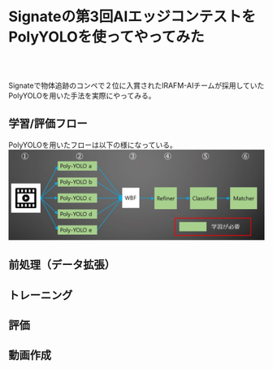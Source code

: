 # Signateの第3回AIエッジコンテストをPolyYOLOを使ってやってみた
<br>
<br>

Signateで物体追跡のコンペで２位に入賞されたIRAFM-AIチームが採用していたPolyYOLOを用いた手法を実際にやってみる。

## 学習/評価フロー
PolyYOLOを用いたフローは以下の様になっている。  
<img src="https://github.com/takatoshi-ii/diveintocode-ml/blob/master/%E5%8D%92%E6%A5%AD%E8%AA%B2%E9%A1%8C/flow.png">



## 前処理（データ拡張）



## トレーニング



## 評価



## 動画作成
